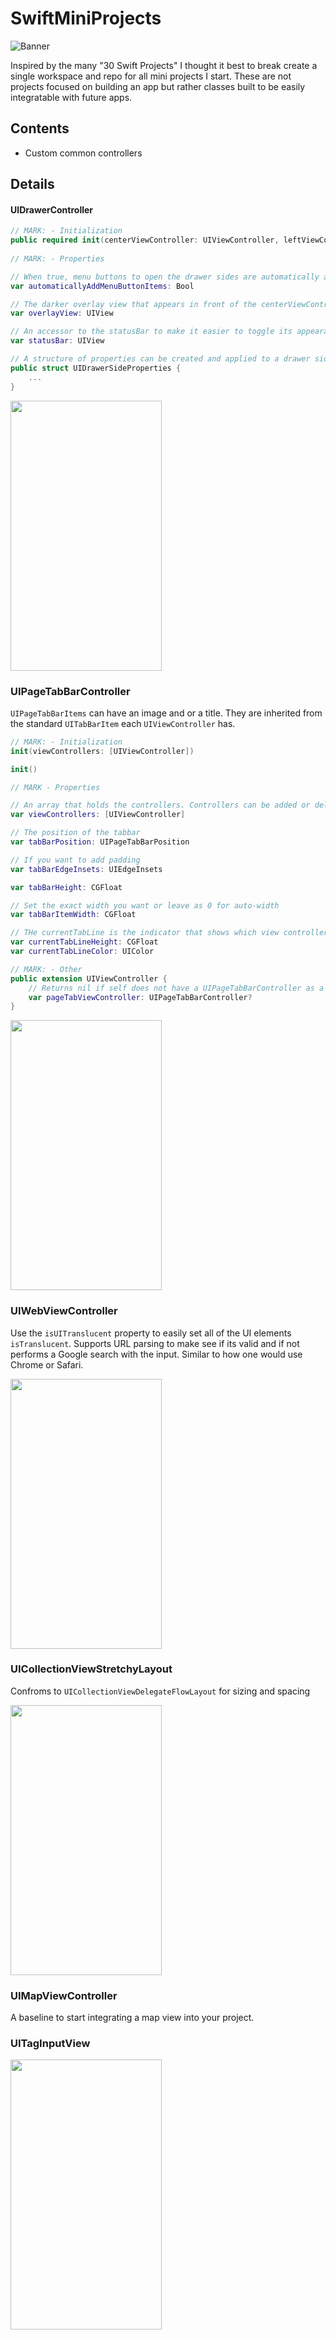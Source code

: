 # SwiftMiniProjects
![Banner](./Banner.png)

Inspired by the many "30 Swift Projects" I thought it best to break create a single workspace and repo for all mini projects I start. These are not projects focused on building an app but rather classes built to be easily integratable with future apps.

## Contents
- Custom common controllers 


## Details

#### UIDrawerController

```swift
// MARK: - Initialization
public required init(centerViewController: UIViewController, leftViewController: UIViewController?, rightViewController: UIViewController?)
					  
// MARK: - Properties

// When true, menu buttons to open the drawer sides are automatically added and setup
var automaticallyAddMenuButtonItems: Bool

// The darker overlay view that appears in front of the centerViewController when a drawer is open
var overlayView: UIView 

// An accessor to the statusBar to make it easier to toggle its appearance
var statusBar: UIView

// A structure of properties can be created and applied to a drawer side that determine its animation style, frame width and more
public struct UIDrawerSideProperties {
    ...
}
```

<img src="./UIDrawerController/Demo.gif" width="242" height="432">

### UIPageTabBarController

`UIPageTabBarItems` can have an image and or a title. They are inherited from the standard `UITabBarItem` each `UIViewController` has.

```swift
// MARK: - Initialization
init(viewControllers: [UIViewController])

init()

// MARK - Properties

// An array that holds the controllers. Controllers can be added or deleted. *NOT TESTED
var viewControllers: [UIViewController]

// The position of the tabbar
var tabBarPosition: UIPageTabBarPosition

// If you want to add padding
var tabBarEdgeInsets: UIEdgeInsets

var tabBarHeight: CGFloat

// Set the exact width you want or leave as 0 for auto-width
var tabBarItemWidth: CGFloat 

// THe currentTabLine is the indicator that shows which view controller is active
var currentTabLineHeight: CGFloat
var currentTabLineColor: UIColor

// MARK: - Other
public extension UIViewController {
	// Returns nil if self does not have a UIPageTabBarController as a parent
    var pageTabViewController: UIPageTabBarController? 
}
```

<img src="./UIPageTabBarController/Demo.gif" width="242" height="432">

### UIWebViewController

Use the `isUITranslucent` property to easily set all of the UI elements `isTranslucent`. Supports URL parsing to make see if its valid and if not performs a Google search with the input. Similar to how one would use Chrome or Safari.

<img src="./UIWebViewController/Demo.gif" width="242" height="432">

### UICollectionViewStretchyLayout

Confroms to `UICollectionViewDelegateFlowLayout` for sizing and spacing

<img src="./UICollectionViewStretchyLayout/Demo.gif" width="242" height="432">

### UIMapViewController

A baseline to start integrating a map view into your project. 

### UITagInputView

<img src="./UIInputAccessoryView/Demo.png" width="242" height="432">


